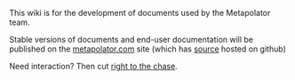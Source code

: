 This wiki is for the development of documents used by the Metapolator team. 

Stable versions of documents and end-user documentation will be published on the [metapolator.com](metapolator.com) site (which has [source](https://github.com/metapolator/metapolator/tree/gh-pages) hosted on github)

Need interaction? Then cut [right to the chase](https://github.com/metapolator/metapolator/wiki/interaction-design).